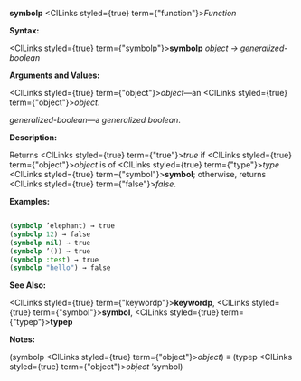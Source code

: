 **symbolp** <ClLinks styled={true} term={"function"}><i>Function</i></ClLinks> 



**Syntax:** 



<ClLinks styled={true} term={"symbolp"}><b>symbolp</b></ClLinks> *object → generalized-boolean* 



**Arguments and Values:** 



<ClLinks styled={true} term={"object"}><i>object</i></ClLinks>—an <ClLinks styled={true} term={"object"}><i>object</i></ClLinks>. 



*generalized-boolean*—a *generalized boolean*. 



**Description:** 



Returns <ClLinks styled={true} term={"true"}><i>true</i></ClLinks> if <ClLinks styled={true} term={"object"}><i>object</i></ClLinks> is of <ClLinks styled={true} term={"type"}><i>type</i></ClLinks> <ClLinks styled={true} term={"symbol"}><b>symbol</b></ClLinks>; otherwise, returns <ClLinks styled={true} term={"false"}><i>false</i></ClLinks>. 



**Examples:**
```lisp

(symbolp ’elephant) → true 
(symbolp 12) → false 
(symbolp nil) → true 
(symbolp ’()) → true 
(symbolp :test) → true 
(symbolp "hello") → false 

```
**See Also:** 



<ClLinks styled={true} term={"keywordp"}><b>keywordp</b></ClLinks>, <ClLinks styled={true} term={"symbol"}><b>symbol</b></ClLinks>, <ClLinks styled={true} term={"typep"}><b>typep</b></ClLinks> 







 



 



**Notes:** 



(symbolp <ClLinks styled={true} term={"object"}><i>object</i></ClLinks>) *≡* (typep <ClLinks styled={true} term={"object"}><i>object</i></ClLinks> ’symbol) 



